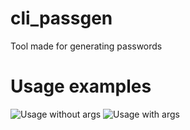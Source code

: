 # cli_passgen

Tool made for generating passwords

# Usage examples
![Usage without args](https://i.ibb.co/F3v9XBy/Screenshot-2.png)
![Usage with args](https://i.ibb.co/R2BY64x/Screenshot-3.png)